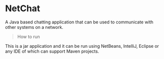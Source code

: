 # NetChat
A Java based chatting application that can be used to communicate with other systems on a network. 
> How to run

 This is a jar application and it can be run using NetBeans, IntelliJ, Eclipse or any IDE of which can support Maven projects. 
